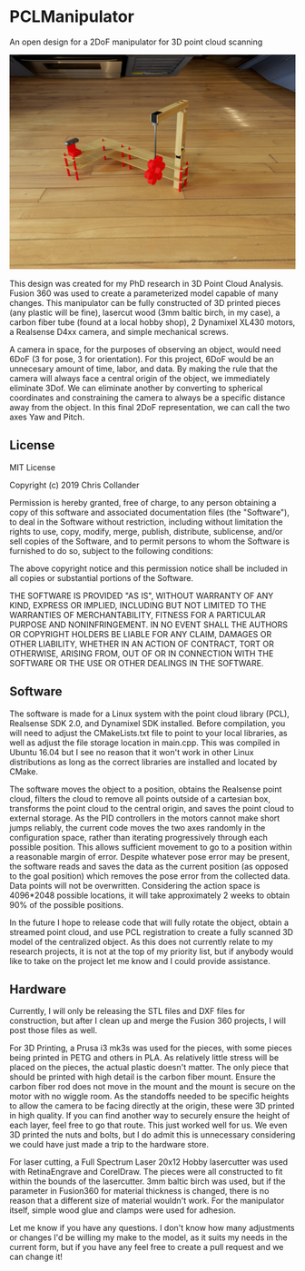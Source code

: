 # PCLManipulator
An open design for a 2DoF manipulator for 3D point cloud scanning

![PCLManipulator](/arm.png)

This design was created for my PhD research in 3D Point Cloud Analysis. Fusion 360 was used to create a parameterized model capable of many changes. This manipulator can be fully constructed of 3D printed pieces (any plastic will be fine), lasercut wood (3mm baltic birch, in my case), a carbon fiber tube (found at a local hobby shop), 2 Dynamixel XL430 motors, a Realsense D4xx camera, and simple mechanical screws.

A camera in space, for the purposes of observing an object, would need 6DoF (3 for pose, 3 for orientation). For this project, 6DoF would be an unnecesary amount of time, labor, and data. By making the rule that the camera will always face a central origin of the object, we immediately eliminate 3Dof. We can eliminate another by converting to spherical coordinates and constraining the camera to always be a specific distance away from the object. In this final 2DoF representation, we can call the two axes Yaw and Pitch.

## License
MIT License

Copyright (c) 2019 Chris Collander

Permission is hereby granted, free of charge, to any person obtaining a copy
of this software and associated documentation files (the "Software"), to deal
in the Software without restriction, including without limitation the rights
to use, copy, modify, merge, publish, distribute, sublicense, and/or sell
copies of the Software, and to permit persons to whom the Software is
furnished to do so, subject to the following conditions:

The above copyright notice and this permission notice shall be included in all
copies or substantial portions of the Software.

THE SOFTWARE IS PROVIDED "AS IS", WITHOUT WARRANTY OF ANY KIND, EXPRESS OR
IMPLIED, INCLUDING BUT NOT LIMITED TO THE WARRANTIES OF MERCHANTABILITY,
FITNESS FOR A PARTICULAR PURPOSE AND NONINFRINGEMENT. IN NO EVENT SHALL THE
AUTHORS OR COPYRIGHT HOLDERS BE LIABLE FOR ANY CLAIM, DAMAGES OR OTHER
LIABILITY, WHETHER IN AN ACTION OF CONTRACT, TORT OR OTHERWISE, ARISING FROM,
OUT OF OR IN CONNECTION WITH THE SOFTWARE OR THE USE OR OTHER DEALINGS IN THE
SOFTWARE.

## Software

The software is made for a Linux system with the point cloud library (PCL), Realsense SDK 2.0, and Dynamixel SDK installed. Before compilation, you will need to adjust the CMakeLists.txt file to point to your local libraries, as well as adjust the file storage location in main.cpp. This was compiled in Ubuntu 16.04 but I see no reason that it won't work in other Linux distributions as long as the correct libraries are installed and located by CMake.

The software moves the object to a position, obtains the Realsense point cloud, filters the cloud to remove all points outside of a cartesian box, transforms the point cloud to the central origin, and saves the point cloud to external storage. As the PID controllers in the motors cannot make short jumps reliably, the current code moves the two axes randomly in the configuration space, rather than iterating progressively through each possible position. This allows sufficient movement to go to a position within a reasonable margin of error. Despite whatever pose error may be present, the software reads and saves the data as the current position (as opposed to the goal position) which removes the pose error from the collected data. Data points will not be overwritten. Considering the action space is 4096*2048 possible locations, it will take approximately 2 weeks to obtain 90% of the possible positions.

In the future I hope to release code that will fully rotate the object, obtain a streamed point cloud, and use PCL registration to create a fully scanned 3D model of the centralized object. As this does not currently relate to my research projects, it is not at the top of my priority list, but if anybody would like to take on the project let me know and I could provide assistance.

## Hardware

Currently, I will only be releasing the STL files and DXF files for construction, but after I clean up and merge the Fusion 360 projects, I will post those files as well.

For 3D Printing, a Prusa i3 mk3s was used for the pieces, with some pieces being printed in PETG and others in PLA. As relatively little stress will be placed on the pieces, the actual plastic doesn't matter. The only piece that should be printed with high detail is the carbon fiber mount. Ensure the carbon fiber rod does not move in the mount and the mount is secure on the motor with no wiggle room. As the standoffs needed to be specific heights to allow the camera to be facing directly at the origin, these were 3D printed in high quality. If you can find another way to securely ensure the height of each layer, feel free to go that route. This just worked well for us. We even 3D printed the nuts and bolts, but I do admit this is unnecessary considering we could have just made a trip to the hardware store.

For laser cutting, a Full Spectrum Laser 20x12 Hobby lasercutter was used with RetinaEngrave and CorelDraw. The pieces were all constructed to fit within the bounds of the lasercutter. 3mm baltic birch was used, but if the parameter in Fusion360 for material thickness is changed, there is no reason that a different size of material wouldn't work. For the manipulator itself, simple wood glue and clamps were used for adhesion.

Let me know if you have any questions. I don't know how many adjustments or changes I'd be willing my make to the model, as it suits my needs in the current form, but if you have any feel free to create a pull request and we can change it!
